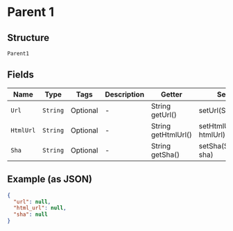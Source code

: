 
# Parent 1

## Structure

`Parent1`

## Fields

| Name | Type | Tags | Description | Getter | Setter |
|  --- | --- | --- | --- | --- | --- |
| `Url` | `String` | Optional | - | String getUrl() | setUrl(String url) |
| `HtmlUrl` | `String` | Optional | - | String getHtmlUrl() | setHtmlUrl(String htmlUrl) |
| `Sha` | `String` | Optional | - | String getSha() | setSha(String sha) |

## Example (as JSON)

```json
{
  "url": null,
  "html_url": null,
  "sha": null
}
```

